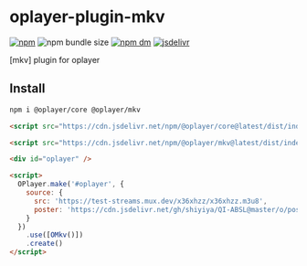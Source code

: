 # oplayer-plugin-mkv

[![npm](https://img.shields.io/npm/v/@oplayer/mkv?style=flat-square&label=@oplayer/mkv)](https://www.npmjs.com/package/@oplayer/mkv)
![npm bundle size](https://img.shields.io/bundlephobia/minzip/@oplayer/mkv?style=flat-square)
[![npm dm](https://img.shields.io/npm/dm/@oplayer/mkv?style=flat-square)](https://www.npmjs.com/package/@oplayer/mkv)
[![jsdelivr](https://data.jsdelivr.com/v1/package/npm/@oplayer/mkv/badge)](https://www.jsdelivr.com/package/npm/@oplayer/mkv)

[mkv] plugin for oplayer

## Install

```bash
npm i @oplayer/core @oplayer/mkv
```

```html
<script src="https://cdn.jsdelivr.net/npm/@oplayer/core@latest/dist/index.min.js"></script>

<script src="https://cdn.jsdelivr.net/npm/@oplayer/mkv@latest/dist/index.min.js"></script>

<div id="oplayer" />

<script>
  OPlayer.make('#oplayer', {
    source: {
      src: 'https://test-streams.mux.dev/x36xhzz/x36xhzz.m3u8',
      poster: 'https://cdn.jsdelivr.net/gh/shiyiya/QI-ABSL@master/o/poster.png'
    }
  })
    .use([OMkv()])
    .create()
</script>
```
